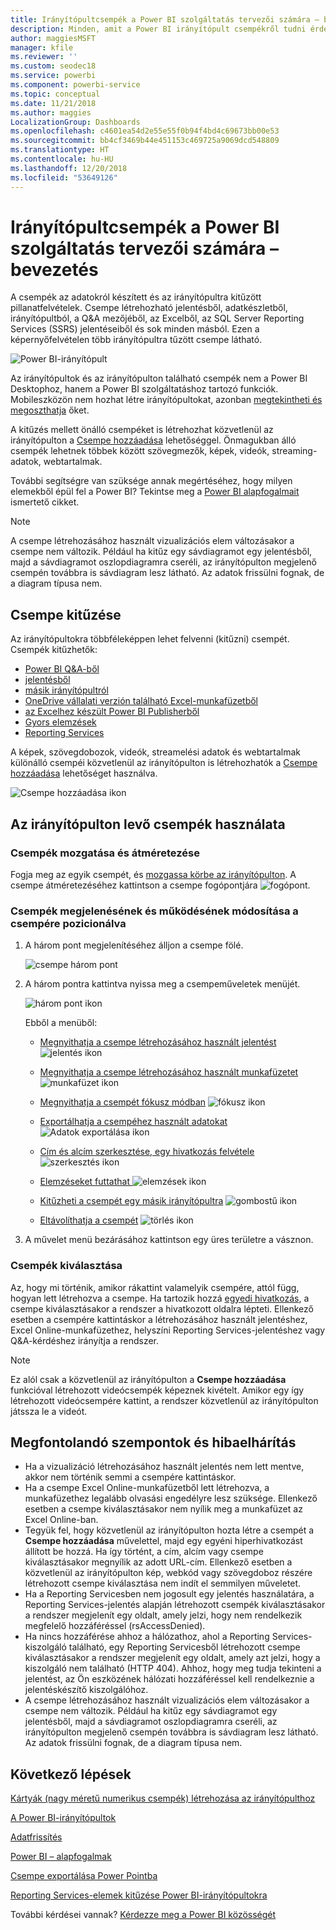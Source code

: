 ```yaml
---
title: Irányítópultcsempék a Power BI szolgáltatás tervezői számára – bevezetés
description: Minden, amit a Power BI irányítópult csempékről tudni érdemes. Ide tartoznak az SQL Server Reporting Services (SSRS) jelentéseiből létrehozott csempék is.
author: maggiesMSFT
manager: kfile
ms.reviewer: ''
ms.custom: seodec18
ms.service: powerbi
ms.component: powerbi-service
ms.topic: conceptual
ms.date: 11/21/2018
ms.author: maggies
LocalizationGroup: Dashboards
ms.openlocfilehash: c4601ea54d2e55e55f0b94f4bd4c69673bb00e53
ms.sourcegitcommit: bb4cf3469b44e451153c469725a9069dcd548809
ms.translationtype: HT
ms.contentlocale: hu-HU
ms.lasthandoff: 12/20/2018
ms.locfileid: "53649126"
---
```

# <a name="intro-to-dashboard-tiles-for-power-bi-designers"></a>Irányítópultcsempék a Power BI szolgáltatás tervezői számára – bevezetés

A csempék az adatokról készített és az irányítópultra kitűzött pillanatfelvételek. Csempe létrehozható jelentésből, adatkészletből, irányítópultból, a Q&A mezőjéből, az Excelből, az SQL Server Reporting Services (SSRS) jelentéseiből és sok minden másból.  Ezen a képernyőfelvételen több irányítópultra tűzött csempe látható.

![Power BI-irányítópult](media/service-dashboard-tiles/power-bi-dashboard.png)

Az irányítópultok és az irányítópulton található csempék nem a Power BI Desktophoz, hanem a Power BI szolgáltatáshoz tartozó funkciók. Mobileszközön nem hozhat létre irányítópultokat, azonban [megtekintheti és megoszthatja](mobile-apps-view-dashboard.md) őket.

A kitűzés mellett önálló csempéket is létrehozhat közvetlenül az irányítópulton a [Csempe hozzáadása](service-dashboard-add-widget.md) lehetőséggel. Önmagukban álló csempék lehetnek többek között szövegmezők, képek, videók, streaming-adatok, webtartalmak.

További segítségre van szüksége annak megértéséhez, hogy milyen elemekből épül fel a Power BI?  Tekintse meg a [Power BI alapfogalmait](service-basic-concepts.md) ismertető cikket.

> [!NOTE]
> A csempe létrehozásához használt vizualizációs elem változásakor a csempe nem változik.  Például ha kitűz egy sávdiagramot egy jelentésből, majd a sávdiagramot oszlopdiagramra cseréli, az irányítópulton megjelenő csempén továbbra is sávdiagram lesz látható. Az adatok frissülni fognak, de a diagram típusa nem.
> 
> 

## <a name="pin-a-tile-from"></a>Csempe kitűzése
Az irányítópultokra többféleképpen lehet felvenni (kitűzni) csempét. Csempék kitűzhetők:

* [Power BI Q&A-ből](service-dashboard-pin-tile-from-q-and-a.md)
* [jelentésből](service-dashboard-pin-tile-from-report.md)
* [másik irányítópultról](service-pin-tile-to-another-dashboard.md)
* [OneDrive vállalati verzión található Excel-munkafüzetből](service-dashboard-pin-tile-from-excel.md)
* [az Excelhez készült Power BI Publisherből](publisher-for-excel.md)
* [Gyors elemzések](service-insights.md)
* [Reporting Services](https://docs.microsoft.com/sql/reporting-services/pin-reporting-services-items-to-power-bi-dashboards)

A képek, szövegdobozok, videók, streamelési adatok és webtartalmak különálló csempéi közvetlenül az irányítópulton is létrehozhatók a [Csempe hozzáadása](service-dashboard-add-widget.md) lehetőséget használva.

  ![Csempe hozzáadása ikon](media/service-dashboard-tiles/add_widgetnew.png)

## <a name="interacting-with-tiles-on-a-dashboard"></a>Az irányítópulton levő csempék használata
### <a name="move-and-resize-a-tile"></a>Csempék mozgatása és átméretezése
Fogja meg az egyik csempét, és [mozgassa körbe az irányítópulton](service-dashboard-edit-tile.md). A csempe átméretezéséhez kattintson a csempe fogópontjára ![fogópont](media/service-dashboard-tiles/resize-handle.jpg).

### <a name="hover-over-a-tile-to-change-the-appearance-and-behavior"></a>Csempék megjelenésének és működésének módosítása a csempére pozicionálva
1. A három pont megjelenítéséhez álljon a csempe fölé.
   
    ![csempe három pont](media/service-dashboard-tiles/ellipses_new.png)
2. A három pontra kattintva nyissa meg a csempeműveletek menüjét.
   
    ![három pont ikon](media/service-dashboard-tiles/power-bi-tile-menu.png)
   
    Ebből a menüből:
   
   * [Megnyithatja a csempe létrehozásához használt jelentést](service-reports.md) ![jelentés ikon](media/service-dashboard-tiles/chart-icon.jpg)  
   
   * [Megnyithatja a csempe létrehozásához használt munkafüzetet](service-reports.md) ![munkafüzet ikon](media/service-dashboard-tiles/power-bi-open-worksheet.png)  
     
    * [Megnyithatja a csempét fókusz módban](service-focus-mode.md) ![fókusz ikon](media/service-dashboard-tiles/fullscreen-icon.jpg)  
     * [Exportálhatja a csempéhez használt adatokat](visuals/power-bi-visualization-export-data.md) ![Adatok exportálása ikon](media/service-dashboard-tiles/export-icon.png)
     * [Cím és alcím szerkesztése, egy hivatkozás felvétele](service-dashboard-edit-tile.md) ![szerkesztés ikon](media/service-dashboard-tiles/pencil-icon.jpg)
     * [Elemzéseket futtathat ](service-insights.md) ![elemzések ikon](media/service-dashboard-tiles/power-bi-insights.png)
     * [Kitűzheti a csempét egy másik irányítópultra](service-pin-tile-to-another-dashboard.md)
       ![gombostű ikon](media/service-dashboard-tiles/pin-icon.jpg)
     * [Eltávolíthatja a csempét](service-dashboard-edit-tile.md)
     ![törlés ikon](media/service-dashboard-tiles/trash-icon.png)
3. A művelet menü bezárásához kattintson egy üres területre a vásznon.

### <a name="select-click-a-tile"></a>Csempék kiválasztása
Az, hogy mi történik, amikor rákattint valamelyik csempére, attól függ, hogyan lett létrehozva a csempe. Ha tartozik hozzá [egyedi hivatkozás](service-dashboard-edit-tile.md), a csempe kiválasztásakor a rendszer a hivatkozott oldalra lépteti. Ellenkező esetben a csempére kattintáskor a létrehozásához használt jelentéshez, Excel Online-munkafüzethez, helyszíni Reporting Services-jelentéshez vagy Q&A-kérdéshez irányítja a rendszer.

> [!NOTE]
> Ez alól csak a közvetlenül az irányítópulton a **Csempe hozzáadása** funkcióval létrehozott videócsempék képeznek kivételt. Amikor egy így létrehozott videócsempére kattint, a rendszer közvetlenül az irányítópulton játssza le a videót.   
> 
> 

## <a name="considerations-and-troubleshooting"></a>Megfontolandó szempontok és hibaelhárítás

* Ha a vizualizáció létrehozásához használt jelentés nem lett mentve, akkor nem történik semmi a csempére kattintáskor.
* Ha a csempe Excel Online-munkafüzetből lett létrehozva, a munkafüzethez legalább olvasási engedélyre lesz szüksége. Ellenkező esetben a csempe kiválasztásakor nem nyílik meg a munkafüzet az Excel Online-ban.
* Tegyük fel, hogy közvetlenül az irányítópulton hozta létre a csempét a **Csempe hozzáadása** művelettel, majd egy egyéni hiperhivatkozást állított be hozzá. Ha így történt, a cím, alcím vagy csempe kiválasztásakor megnyílik az adott URL-cím. Ellenkező esetben a közvetlenül az irányítópulton kép, webkód vagy szövegdoboz részére létrehozott csempe kiválasztása nem indít el semmilyen műveletet.
* Ha a Reporting Servicesben nem jogosult egy jelentés használatára, a Reporting Services-jelentés alapján létrehozott csempék kiválasztásakor a rendszer megjelenít egy oldalt, amely jelzi, hogy nem rendelkezik megfelelő hozzáféréssel (rsAccessDenied).
* Ha nincs hozzáférése ahhoz a hálózathoz, ahol a Reporting Services-kiszolgáló található, egy Reporting Servicesből létrehozott csempe kiválasztásakor a rendszer megjelenít egy oldalt, amely azt jelzi, hogy a kiszolgáló nem található (HTTP 404). Ahhoz, hogy meg tudja tekinteni a jelentést, az Ön eszközének hálózati hozzáféréssel kell rendelkeznie a jelentéskészítő kiszolgálóhoz.
* A csempe létrehozásához használt vizualizációs elem változásakor a csempe nem változik.  Például ha kitűz egy sávdiagramot egy jelentésből, majd a sávdiagramot oszlopdiagramra cseréli, az irányítópulton megjelenő csempén továbbra is sávdiagram lesz látható. Az adatok frissülni fognak, de a diagram típusa nem.

## <a name="next-steps"></a>Következő lépések
[Kártyák (nagy méretű numerikus csempék) létrehozása az irányítópulthoz](power-bi-visualization-card.md)

[A Power BI-irányítópultok](service-dashboards.md)  

[Adatfrissítés](refresh-data.md)

[Power BI – alapfogalmak](service-basic-concepts.md)

[Csempe exportálása Power Pointba](http://blogs.msdn.com/b/powerbidev/archive/2015/09/28/integrating-power-bi-tiles-into-office-documents.aspx)

[Reporting Services-elemek kitűzése Power BI-irányítópultokra](https://msdn.microsoft.com/library/mt604784.aspx)

További kérdései vannak? [Kérdezze meg a Power BI közösségét](http://community.powerbi.com/)

